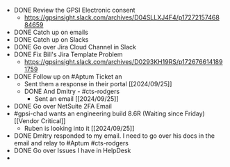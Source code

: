 - DONE Review the GPSI Electronic consent
	- https://gpsinsight.slack.com/archives/D04SLLXJ4F4/p1727215746884659
- DONE Catch up on emails
- DONE Catch up on Slacks
- DONE Go over Jira Cloud Channel in Slack
- DONE Fix Bill's Jira Template Problem
	- https://gpsinsight.slack.com/archives/D0293KH19RS/p1726766141891759
- DONE Follow up on #Aptum Ticket an
	- Sent them a response in their portal [[2024/09/25]]
	- DONE And Dmitry - #cts-rodgers
		- Sent an email [[2024/09/25]]
- DONE Go over NetSuite 2FA Email
- #gpsi-chad wants an engineering build 8.6R (Waiting since Friday) [[Vendor Critical]]
	- Ruben is looking into it [[2024/09/25]]
- DONE Dmitry responded to my email. I need to go over his docs in the email and relay to #Aptum #cts-rodgers
- DONE Go over Issues I have in HelpDesk
-